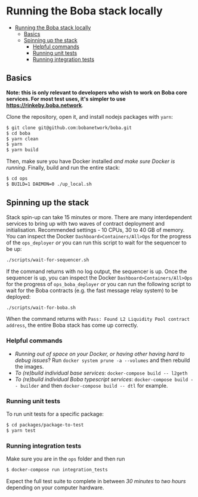 # Running the Boba stack locally

- [Running the Boba stack locally](#running-the-boba-stack-locally)
  * [Basics](#basics)
  * [Spinning up the stack](#spinning-up-the-stack)
    + [Helpful commands](#helpful-commands)
    + [Running unit tests](#running-unit-tests)
    + [Running integration tests](#running-integration-tests)

## Basics

**Note: this is only relevant to developers who wish to work on Boba core services. For most test uses, it's simpler to use https://rinkeby.boba.network**.

Clone the repository, open it, and install nodejs packages with `yarn`:

```bash
$ git clone git@github.com:bobanetwork/boba.git
$ cd boba
$ yarn clean
$ yarn
$ yarn build
```

Then, make sure you have Docker installed _and make sure Docker is running_. Finally, build and run the entire stack:

```bash
$ cd ops
$ BUILD=1 DAEMON=0 ./up_local.sh
```

## Spinning up the stack

Stack spin-up can take 15 minutes or more. There are many interdependent services to bring up with two waves of contract deployment and initialisation. Recommended settings - 10 CPUs, 30 to 40 GB of memory. You can inspect the Docker `Dashboard>Containers/All>Ops` for the progress of the `ops_deployer` _or_ you can run this script to wait for the sequencer to be up:

```bash
./scripts/wait-for-sequencer.sh
```

If the command returns with no log output, the sequencer is up. Once the sequencer is up, you can inspect the Docker `Dashboard>Containers/All>Ops` for the progress of `ops_boba_deployer` _or_ you can run the following script to wait for the Boba contracts (e.g. the fast message relay system) to be deployed:

```bash
./scripts/wait-for-boba.sh
```

When the command returns with `Pass: Found L2 Liquidity Pool contract address`, the entire Boba stack has come up correctly.

### Helpful commands

* _Running out of space on your Docker, or having other having hard to debug issues_? Run `docker system prune -a --volumes` and then rebuild the images.
* _To (re)build individual base services_: `docker-compose build -- l2geth`
* _To (re)build individual Boba typescript services_: `docker-compose build -- builder` and then `docker-compose build -- dtl` for example.

### Running unit tests

To run unit tests for a specific package:

```bash
$ cd packages/package-to-test
$ yarn test
```

### Running integration tests

Make sure you are in the `ops` folder and then run

```bash
$ docker-compose run integration_tests
```

Expect the full test suite to complete in between *30 minutes* to *two hours* depending on your computer hardware.
